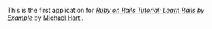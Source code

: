 This is the first application for [*Ruby on Rails Tutorial: Learn Rails
by Example*](http://railstutorial.org/) by [Michael
Hartl](http://michaelhartl.com/).
